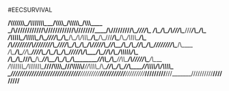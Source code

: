
#EECSURVIVAL




__/\\\\\\\\\\\\\\\__/\\\\\\\\\\\\\\\________/\\\\\\\\\_____/\\\\\\\\\\\_________________________________________________________________________________/\\\\\\____
 _\/\\\///////////__\/\\\///////////______/\\\////////____/\\\/////////\\\______________________________________________________________________________\////\\\____
  _\/\\\_____________\/\\\_______________/\\\/____________\//\\\______\///_____________________________________________/\\\_________________________________\/\\\____
   _\/\\\\\\\\\\\_____\/\\\\\\\\\\\______/\\\_______________\////\\\__________/\\\____/\\\__/\\/\\\\\\\___/\\\____/\\\_\///___/\\\____/\\\__/\\\\\\\\\_______\/\\\____
    _\/\\\///////______\/\\\///////______\/\\\__________________\////\\\______\/\\\___\/\\\_\/\\\/////\\\_\//\\\__/\\\___/\\\_\//\\\__/\\\__\////////\\\______\/\\\____
     _\/\\\_____________\/\\\_____________\//\\\____________________\////\\\___\/\\\___\/\\\_\/\\\___\///___\//\\\/\\\___\/\\\__\//\\\/\\\_____/\\\\\\\\\\_____\/\\\____
      _\/\\\_____________\/\\\______________\///\\\___________/\\\______\//\\\__\/\\\___\/\\\_\/\\\___________\//\\\\\____\/\\\___\//\\\\\_____/\\\/////\\\_____\/\\\____
       _\/\\\\\\\\\\\\\\\_\/\\\\\\\\\\\\\\\____\////\\\\\\\\\_\///\\\\\\\\\\\/___\//\\\\\\\\\__\/\\\____________\//\\\_____\/\\\____\//\\\_____\//\\\\\\\\/\\__/\\\\\\\\\_
        _\///////////////__\///////////////________\/////////____\///////////______\/////////___\///______________\///______\///______\///_______\////////\//__\/////////__

